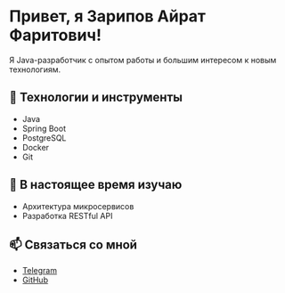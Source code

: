 # Привет, я Зарипов Айрат Фаритович!

Я Java-разработчик с опытом работы и большим интересом к новым технологиям.

## 🔧 Технологии и инструменты

- Java
- Spring Boot
- PostgreSQL
- Docker
- Git

## 🌱 В настоящее время изучаю

- Архитектура микросервисов
- Разработка RESTful API

## 📫 Связаться со мной

- [Telegram](https://t.me/luckyhunterzzz)
- [GitHub](https://github.com/luckyhunterzzz)
